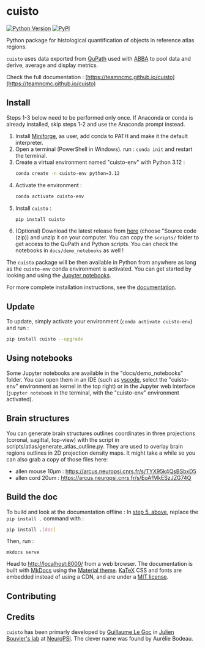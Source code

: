 # cuisto

[![Python Version](https://img.shields.io/pypi/pyversions/cuisto.svg)](https://pypi.org/project/cuisto)
[![PyPI](https://img.shields.io/pypi/v/cuisto.svg)](https://pypi.org/project/cuisto/)

Python package for histological quantification of objects in reference atlas regions.

`cuisto` uses data exported from [QuPath](https://qupath.github.io) used with [ABBA](https://abba-documentation.readthedocs.io/en/latest/) to pool data and derive, average and display metrics.

Check the full documentation : [https://teamncmc.github.io/cuisto](https://teamncmc.github.io/cuisto)

## Install
Steps 1-3 below need to be performed only once. If Anaconda or conda is already installed, skip steps 1-2 and use the Anaconda prompt instead.
1. Install [Miniforge](https://conda-forge.org/download/), as user, add conda to PATH and make it the default interpreter.
2. Open a terminal (PowerShell in Windows). run : `conda init` and restart the terminal.
3. Create a virtual environment named "cuisto-env" with Python 3.12 :
    ```bash
    conda create -n cuisto-env python=3.12
    ```
4. Activate the environment :
    ```bash
    conda activate cuisto-env
    ```
5. Install `cuisto` :
    ```bash
    pip install cuisto
    ```
6. (Optional) Download the latest release from [here](https://github.com/TeamNCMC/cuisto/releases/latest) (choose "Source code (zip)) and unzip it on your computer. You can copy the `scripts/` folder to get access to the QuPath and Python scripts. You can check the notebooks in `docs/demo_notebooks` as well !

The `cuisto` package will be then available in Python from anywhere as long as the `cuisto-env` conda environment is activated. You can get started by looking and using the [Jupyter notebooks](#using-notebooks).

For more complete installation instructions, see the [documentation](https://teamncmc.github.io/cuisto/main-getting-started.html#slow-start).

## Update
To update, simply activate your environment (`conda activate cuisto-env`) and run :
```bash
pip install cuisto --upgrade
```

## Using notebooks
Some Jupyter notebooks are available in the "docs/demo_notebooks" folder. You can open them in an IDE (such as [vscode](https://code.visualstudio.com/), select the "cuisto-env" environment as kernel in the top right) or in the Jupyter web interface (`jupyter notebook` in the terminal, with the "cuisto-env" environment activated).

## Brain structures
You can generate brain structures outlines coordinates in three projections (coronal, sagittal, top-view) with the script in scripts/atlas/generate_atlas_outline.py. They are used to overlay brain regions outlines in 2D projection density maps. It might take a while so you can also grab a copy of those files here:
+ allen mouse 10µm : https://arcus.neuropsi.cnrs.fr/s/TYX95k4QsBSbxD5
+ allen cord 20um : https://arcus.neuropsi.cnrs.fr/s/EoAfMkESzJZG74Q

## Build the doc
To build and look at the documentation offline :
In [step 5. above](#install), replace the `pip install .` command with :
```bash
pip install .[doc]
```
Then, run :
```
mkdocs serve
```
Head to [http://localhost:8000/](http://localhost:8000/) from a web browser.
The documentation is built with [MkDocs](https://www.mkdocs.org/) using the [Material theme](https://squidfunk.github.io/mkdocs-material/). [KaTeX](https://katex.org/) CSS and fonts are embedded instead of using a CDN, and are under a [MIT license](https://opensource.org/license/MIT).

## Contributing


## Credits
`cuisto` has been primarly developed by [Guillaume Le Goc](https://legoc.fr) in [Julien Bouvier's lab](https://www.bouvier-lab.com/) at [NeuroPSI](https://neuropsi.cnrs.fr/). The clever name was found by Aurélie Bodeau.